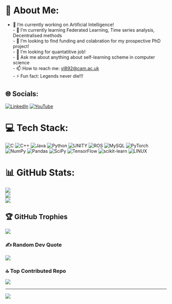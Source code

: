 # 💫 About Me:
- 🔭 I’m currently working on Artificial Intelligence!<br>- 🌱 I’m currently learning Federated Learning, Time series analysis, Decentralised methods<br>- 👯 I’m looking to find funding and colabration for my prospective PhD project!<br>- 🤔 I’m looking for quantatitive job!<br>- 💬 Ask me about anything about self-learning scheme in computer science <br>- 📫 How to reach me: yl892@cam.ac.uk<br>- ⚡ Fun fact: Legends never die!!!


## 🌐 Socials:
[![LinkedIn](https://img.shields.io/badge/LinkedIn-%230077B5.svg?logo=linkedin&logoColor=white)](https://linkedin.com/in/yunbo-long-ab192a1b7) [![YouTube](https://img.shields.io/badge/YouTube-%23FF0000.svg?logo=YouTube&logoColor=white)](https://youtube.com/@@baldwinlong5277) 

# 💻 Tech Stack:
![C](https://img.shields.io/badge/c-%2300599C.svg?style=for-the-badge&logo=c&logoColor=white) ![C++](https://img.shields.io/badge/c++-%2300599C.svg?style=for-the-badge&logo=c%2B%2B&logoColor=white) ![Java](https://img.shields.io/badge/java-%23ED8B00.svg?style=for-the-badge&logo=java&logoColor=white) ![Python](https://img.shields.io/badge/python-3670A0?style=for-the-badge&logo=python&logoColor=ffdd54) ![UNITY](https://img.shields.io/badge/Unity-%2320232a.svg?style=for-the-badge&logo=unity&logoColor=white) ![ROS](https://img.shields.io/badge/ros-%230A0FF9.svg?style=for-the-badge&logo=ros&logoColor=white) ![MySQL](https://img.shields.io/badge/mysql-%2300f.svg?style=for-the-badge&logo=mysql&logoColor=white) ![PyTorch](https://img.shields.io/badge/PyTorch-%23EE4C2C.svg?style=for-the-badge&logo=PyTorch&logoColor=white) ![NumPy](https://img.shields.io/badge/numpy-%23013243.svg?style=for-the-badge&logo=numpy&logoColor=white) ![Pandas](https://img.shields.io/badge/pandas-%23150458.svg?style=for-the-badge&logo=pandas&logoColor=white) ![SciPy](https://img.shields.io/badge/SciPy-%230C55A5.svg?style=for-the-badge&logo=scipy&logoColor=%white) ![TensorFlow](https://img.shields.io/badge/TensorFlow-%23FF6F00.svg?style=for-the-badge&logo=TensorFlow&logoColor=white) ![scikit-learn](https://img.shields.io/badge/scikit--learn-%23F7931E.svg?style=for-the-badge&logo=scikit-learn&logoColor=white) ![LINUX](https://img.shields.io/badge/Linux-FCC624?style=for-the-badge&logo=linux&logoColor=black)
# 📊 GitHub Stats:
![](https://github-readme-stats.vercel.app/api?username=Yunbo-max&theme=city_light&hide_border=false&include_all_commits=true&count_private=true)<br/>
![](https://github-readme-streak-stats.herokuapp.com/?user=Yunbo-max&theme=city_light&hide_border=false)<br/>
![](https://github-readme-stats.vercel.app/api/top-langs/?username=Yunbo-max&theme=city_light&hide_border=false&include_all_commits=true&count_private=true&layout=compact)

## 🏆 GitHub Trophies
![](https://github-profile-trophy.vercel.app/?username=Yunbo-max&theme=algolia&no-frame=true&no-bg=true&margin-w=4)

### ✍️ Random Dev Quote
![](https://quotes-github-readme.vercel.app/api?type=horizontal&theme=light)

### 🔝 Top Contributed Repo
![](https://github-contributor-stats.vercel.app/api?username=Yunbo-max&limit=5&theme=chalk&combine_all_yearly_contributions=true)

---
[![](https://visitcount.itsvg.in/api?id=Yunbo-max&icon=0&color=1)](https://visitcount.itsvg.in)

<!-- Proudly created with GPRM ( https://gprm.itsvg.in ) -->
